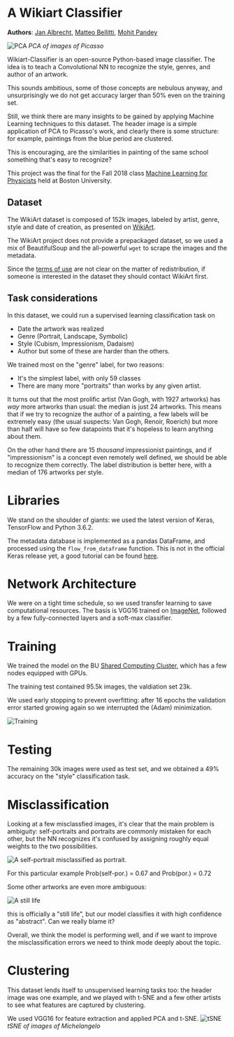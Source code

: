 # A Wikiart Classifier

**Authors**: [Jan Albrecht](https://github.com/janpfsr), [Matteo Bellitti](https://github.com/mbellitti/), [Mohit Pandey](https://github.com/mohitpandey92)

![PCA](https://github.com/mbellitti/wikiart-classifier/blob/master/data/visualisation/picasso_example500_PCA.png?raw=true "Title")
_PCA of images of Picasso_



Wikiart-Classifier is an open-source Python-based image classifier.
The idea is to teach a Convolutional NN to recognize the style, genres, and author of an artwork.

This sounds ambitious, some of those concepts are nebulous anyway, and unsurprisingly we do not get accuracy larger than 50% even on the training set.

Still, we think there are many insights to be gained by applying Machine
Learning techniques to this dataset. The header image is a simple application of
PCA to Picasso's work, and clearly there is some structure: for example,
paintings from the blue period are clustered.

This is encouraging, are the similarities in painting of the same school something that's easy to recognize?

This project was the final for the Fall 2018 class
[Machine Learning for Physicists](https://physics.bu.edu/~pankajm/PY895-ML.html)
held at Boston University.

## Dataset
The WikiArt dataset is composed of 152k images, labeled by artist, genre, style and
date of creation, as presented on [WikiArt](https://www.wikiart.org/).

The WikiArt project does not provide a prepackaged dataset, so we used a mix of BeautifulSoup and the all-powerful `wget` to scrape the images and the metadata.

Since the [terms of use](https://www.wikiart.org/en/terms-of-use) are not clear on the
matter of redistribution, if someone is interested in the dataset they should
contact WikiArt first.

## Task considerations
In this dataset, we could run a supervised learning classification task on
- Date the artwork was realized
- Genre (Portrait, Landscape, Symbolic)
- Style (Cubism, Impressionism, Dadaism)
- Author
but some of these are harder than the others.

We trained most on the "genre" label, for two reasons:
- It's the simplest label, with only 59 classes
- There are many more "portraits" than works by any given artist.

It turns out that the most prolific artist (Van Gogh, with 1927 artworks) has
*way* more artworks than usual: the median is just 24 artworks. This means that
if we try to recognize the author of a painting, a few labels will be extremely
easy (the usual suspects: Van Gogh, Renoir, Roerich) but
more than half will have so few datapoints that it's hopeless to learn anything about them.

On the other hand there are 15 *thousand* impressionist paintings, and if
"impressionism" is a concept even remotely well defined, we should be able to
recognize them correctly. The label distribution is better here, with a median
of 176 artworks per style.

# Libraries
We stand on the shoulder of giants: we used the latest version of
Keras, TensorFlow and Python 3.6.2.

The metadata database is implemented as a pandas DataFrame, and processed using the `flow_from_dataframe` function. This is not in the official Keras release yet, a good tutorial can be found [here](https://medium.com/@vijayabhaskar96/tutorial-on-keras-imagedatagenerator-with-flow-from-dataframe-8bd5776e45c1).

# Network Architecture
We were on a tight time schedule, so we used transfer learning to save
computational resources. The basis is VGG16 trained on
[ImageNet](http://www.image-net.org/), followed by a few fully-connected layers and a soft-max classifier.

# Training
We trained the model on the BU [Shared Computing
Cluster](https://www.bu.edu/tech/support/research/computing-resources/scc/),
which has a few nodes equipped with GPUs.

The training test contained 95.5k images, the valdiation set 23k.

We used early stopping to prevent overfitting: after 16 epochs the validation
error started growing again so we interrupted the (Adam) minimization.

![Training](https://github.com/mbellitti/wikiart-classifier/blob/master/src/training.png)

# Testing
The remaining 30k images were used as test set, and we obtained a 49% accuracy on the "style" classification task.

# Misclassification
Looking at a few misclassfied images, it's clear that the main problem is
ambiguity: self-portraits and portraits are commonly mistaken for each other,
but the NN recognizes it's confused by assigning roughly equal weights to the
two possibilities.

![A self-portrait misclassified as portrait.](https://github.com/mbellitti/wikiart-classifier/blob/master/data/portrait.png)

For this particular example Prob(self-por.) = 0.67 and Prob(por.) = 0.72

Some other artworks are even more ambiguous:

![A still life](https://github.com/mbellitti/wikiart-classifier/blob/master/data/still.png)

this is officially a "still life", but our model classifies it with high confidence as "abstract". Can we really blame it?

Overall, we think the model is performing well, and if we want to improve the misclassification errors we need to think mode deeply about the topic.

# Clustering
This dataset lends itself to unsupervised learning tasks too: the header image
was one example, and we played with t-SNE and a few other artists to see what
features are captured by clustering.

We used VGG16 for feature extraction and applied PCA and t-SNE.
![tSNE](https://github.com/mbellitti/wikiart-classifier/blob/master/data/visualisation/michelangelo_feininger_test_tSNE.png?raw=true "Title")
_tSNE of images of Michelangelo_

